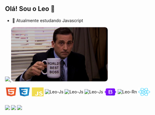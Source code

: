 ## Olá! Sou o Leo 👋

- 🌱 Atualmente estudando Javascript

<div>
   <a href="https://github.com/leoalveslcm">
   <img height="180em" src="https://github-readme-stats.vercel.app/api?username=leoalveslcm&show_icons=true&theme=dark&include_all_commits=true&count_private=true"/>
   <img height="180em" src="https://github.com/leoalveslcm/leoalveslcm/blob/main/michael2.png"/>
</div>

<div style="display: inline-block"><br>
   <img align="center" alt="Leo-HTML" height="30" width="40" src="https://raw.githubusercontent.com/devicons/devicon/master/icons/html5/html5-original.svg">
   <img align="center" alt="Leo-CSS" height="30" width="40" src="https://raw.githubusercontent.com/devicons/devicon/master/icons/css3/css3-original.svg">
   <img align="center" alt="Leo-Js" height="30" width="40" src="https://raw.githubusercontent.com/devicons/devicon/master/icons/javascript/javascript-plain.svg">
   <img align="center" alt="Leo-Js" height="30" width="40" src="https://cdn.jsdelivr.net/gh/devicons/devicon@latest/icons/angularjs/angularjs-original.svg" />
   <img align="center" alt="Leo-Js" height="30" width="40" src="https://cdn.jsdelivr.net/gh/devicons/devicon@latest/icons/angularmaterial/angularmaterial-original.svg" />
   <img align="center" alt="Leo-Js" height="30" width="40" src="https://cdn.jsdelivr.net/gh/devicons/devicon@latest/icons/nodejs/nodejs-original.svg" />
   <img align="center" alt="Leo-Bootstrap" height="30" width="40" src="https://raw.githubusercontent.com/devicons/devicon/master/icons/bootstrap/bootstrap-original.svg">
   <img align="center" alt="Leo-Rn" height="30" width="40" src="https://cdn.jsdelivr.net/gh/devicons/devicon@latest/icons/postgresql/postgresql-original.svg" />
   <img align="center" alt="Leo-Rn" height="30" width="40" src="https://raw.githubusercontent.com/devicons/devicon/master/icons/react/react-original.svg">

</div>
  
##
  
<a href="https://instagram.com/leo.alves97" target="_blank"><img src="https://img.shields.io/badge/-Instagram-%23E4405F?style=for-the-badge&logo=instagram&logoColor=white" target="_blank"></a>
<a href = "mailto:leoalveslcm@gmail.com"><img src="https://img.shields.io/badge/-Gmail-%23333?style=for-the-badge&logo=gmail&logoColor=white" target="_blank"></a>
<a href="https://www.linkedin.com/in/leoalveslcm" target="_blank"><img src="https://img.shields.io/badge/-LinkedIn-%230077B5?style=for-the-badge&logo=linkedin&logoColor=white" target="_blank"></a>
